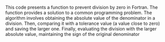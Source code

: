 This code presents a function to prevent division by zero in Fortran. The function provides a solution to a common programming problem. The algorithm involves obtaining the absolute value of the denominator in a division. Then, comparing it with a tolerance value (a value close to zero) and saving the larger one. Finally, evaluating the division with the larger absolute value, maintaining the sign of the original denominator
